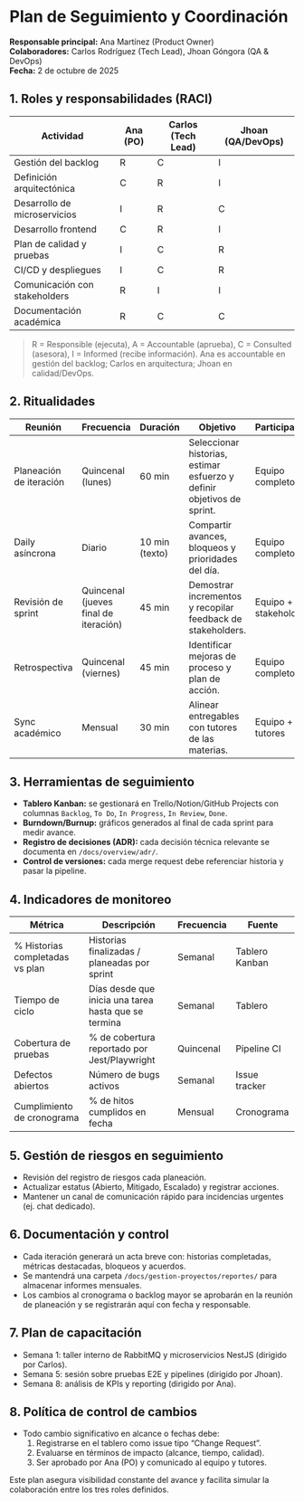 # Plan de Seguimiento y Coordinación

**Responsable principal:** Ana Martínez (Product Owner)  
**Colaboradores:** Carlos Rodríguez (Tech Lead), Jhoan Góngora (QA & DevOps)  
**Fecha:** 2 de octubre de 2025

## 1. Roles y responsabilidades (RACI)
| Actividad | Ana (PO) | Carlos (Tech Lead) | Jhoan (QA/DevOps) |
| --- | --- | --- | --- |
| Gestión del backlog | R | C | I |
| Definición arquitectónica | C | R | I |
| Desarrollo de microservicios | I | R | C |
| Desarrollo frontend | C | R | I |
| Plan de calidad y pruebas | I | C | R |
| CI/CD y despliegues | I | C | R |
| Comunicación con stakeholders | R | I | I |
| Documentación académica | R | C | C |

> R = Responsible (ejecuta), A = Accountable (aprueba), C = Consulted (asesora), I = Informed (recibe información). Ana es accountable en gestión del backlog; Carlos en arquitectura; Jhoan en calidad/DevOps.

## 2. Ritualidades
| Reunión | Frecuencia | Duración | Objetivo | Participantes |
| --- | --- | --- | --- | --- |
| Planeación de iteración | Quincenal (lunes) | 60 min | Seleccionar historias, estimar esfuerzo y definir objetivos de sprint. | Equipo completo |
| Daily asíncrona | Diario | 10 min (texto) | Compartir avances, bloqueos y prioridades del día. | Equipo completo |
| Revisión de sprint | Quincenal (jueves final de iteración) | 45 min | Demostrar incrementos y recopilar feedback de stakeholders. | Equipo + stakeholders |
| Retrospectiva | Quincenal (viernes) | 45 min | Identificar mejoras de proceso y plan de acción. | Equipo completo |
| Sync académico | Mensual | 30 min | Alinear entregables con tutores de las materias. | Equipo + tutores |

## 3. Herramientas de seguimiento
- **Tablero Kanban:** se gestionará en Trello/Notion/GitHub Projects con columnas `Backlog`, `To Do`, `In Progress`, `In Review`, `Done`.
- **Burndown/Burnup:** gráficos generados al final de cada sprint para medir avance.
- **Registro de decisiones (ADR):** cada decisión técnica relevante se documenta en `/docs/overview/adr/`.
- **Control de versiones:** cada merge request debe referenciar historia y pasar la pipeline.

## 4. Indicadores de monitoreo
| Métrica | Descripción | Frecuencia | Fuente |
| --- | --- | --- | --- |
| % Historias completadas vs plan | Historias finalizadas / planeadas por sprint | Semanal | Tablero Kanban |
| Tiempo de ciclo | Días desde que inicia una tarea hasta que se termina | Semanal | Tablero |
| Cobertura de pruebas | % de cobertura reportado por Jest/Playwright | Quincenal | Pipeline CI |
| Defectos abiertos | Número de bugs activos | Semanal | Issue tracker |
| Cumplimiento de cronograma | % de hitos cumplidos en fecha | Mensual | Cronograma |

## 5. Gestión de riesgos en seguimiento
- Revisión del registro de riesgos cada planeación.
- Actualizar estatus (Abierto, Mitigado, Escalado) y registrar acciones.
- Mantener un canal de comunicación rápido para incidencias urgentes (ej. chat dedicado).

## 6. Documentación y control
- Cada iteración generará un acta breve con: historias completadas, métricas destacadas, bloqueos y acuerdos.
- Se mantendrá una carpeta `/docs/gestion-proyectos/reportes/` para almacenar informes mensuales.
- Los cambios al cronograma o backlog mayor se aprobarán en la reunión de planeación y se registrarán aquí con fecha y responsable.

## 7. Plan de capacitación
- Semana 1: taller interno de RabbitMQ y microservicios NestJS (dirigido por Carlos).
- Semana 5: sesión sobre pruebas E2E y pipelines (dirigido por Jhoan).
- Semana 8: análisis de KPIs y reporting (dirigido por Ana).

## 8. Política de control de cambios
- Todo cambio significativo en alcance o fechas debe:
  1. Registrarse en el tablero como issue tipo “Change Request”.
  2. Evaluarse en términos de impacto (alcance, tiempo, calidad).
  3. Ser aprobado por Ana (PO) y comunicado al equipo y tutores.

Este plan asegura visibilidad constante del avance y facilita simular la colaboración entre los tres roles definidos.

